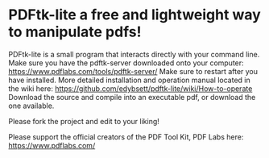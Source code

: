 # PDFtk-lite a free and lightweight way to manipulate pdfs!

PDFtk-lite is a small program that interacts directly with your command line. Make sure you have the pdftk-server downloaded onto your computer: https://www.pdflabs.com/tools/pdftk-server/ Make sure to restart after you have installed. More detailed installation and operation manual located in the wiki here: https://github.com/edybsett/pdftk-lite/wiki/How-to-operate 
Download the source and compile into an executable pdf, or download the one available.

Please fork the project and edit to your liking!

Please support the official creators of the PDF Tool Kit, PDF Labs here: https://www.pdflabs.com/
